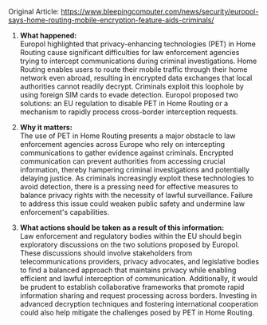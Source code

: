 Original Article: https://www.bleepingcomputer.com/news/security/europol-says-home-routing-mobile-encryption-feature-aids-criminals/

1. **What happened:**  
Europol highlighted that privacy-enhancing technologies (PET) in Home Routing cause significant difficulties for law enforcement agencies trying to intercept communications during criminal investigations. Home Routing enables users to route their mobile traffic through their home network even abroad, resulting in encrypted data exchanges that local authorities cannot readily decrypt. Criminals exploit this loophole by using foreign SIM cards to evade detection. Europol proposed two solutions: an EU regulation to disable PET in Home Routing or a mechanism to rapidly process cross-border interception requests.

2. **Why it matters:**  
The use of PET in Home Routing presents a major obstacle to law enforcement agencies across Europe who rely on intercepting communications to gather evidence against criminals. Encrypted communication can prevent authorities from accessing crucial information, thereby hampering criminal investigations and potentially delaying justice. As criminals increasingly exploit these technologies to avoid detection, there is a pressing need for effective measures to balance privacy rights with the necessity of lawful surveillance. Failure to address this issue could weaken public safety and undermine law enforcement's capabilities.

3. **What actions should be taken as a result of this information:**  
Law enforcement and regulatory bodies within the EU should begin exploratory discussions on the two solutions proposed by Europol. These discussions should involve stakeholders from telecommunications providers, privacy advocates, and legislative bodies to find a balanced approach that maintains privacy while enabling efficient and lawful interception of communication. Additionally, it would be prudent to establish collaborative frameworks that promote rapid information sharing and request processing across borders. Investing in advanced decryption techniques and fostering international cooperation could also help mitigate the challenges posed by PET in Home Routing.